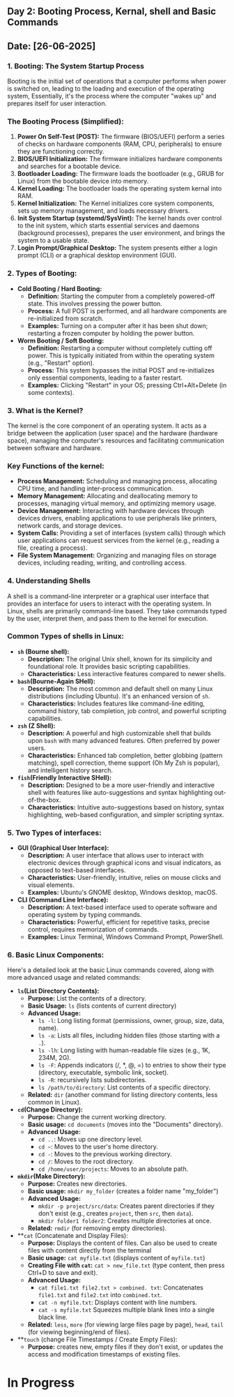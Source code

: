 ## Day 2: Booting Process, Kernal, shell and Basic Commands
## Date: [26-06-2025]

### 1. Booting: The System Startup Process
Booting is the initial set of operations that a computer performs when power is switched on, leading to the loading and execution of the operating system, Essentially, it's the process where the computer "wakes up" and prepares itself for user interaction.

### The Booting Process (Simplified):
1. **Power On Self-Test (POST):** The firmware (BIOS/UEFI) perform a series of checks on hardware components (RAM, CPU, peripherals) to ensure they are functioning correctly. 
2. **BIOS/UEFI Initialization:** The firmware initializes hardware components and searches for a bootable device.
3. **Bootloader Loading:** The firmware loads the bootloader (e.g., GRUB for Linux) from the bootable device into memory.
4. **Kernel Loading:** The bootloader loads the operating system kernal into RAM.
5. **Kernel Initialization:** The Kernel initializes core system components, sets up memory management, and loads necessary drivers.
6. **Init System Startup (systemd/SysVint):** The kernel hands over control to the init system, which starts essential services and daemons (background processes), prepares the user environment, and brings the system to a usable state.
7. **Login Prompt/Graphical Desktop:** The system presents either a login prompt (CLI) or a graphical desktop environment (GUI).

### 2. Types of Booting:
- **Cold Booting / Hard Booting:**
	- **Definition:** Starting the computer from a completely powered-off state. This involves pressing the power button.
	- **Process:** A full POST is performed, and all hardware components are re-initialized from scratch.
	- **Examples:** Turning on a computer after it has been shut down; restarting a frozen computer by holding the power button.
- **Worm Booting / Soft Booting:**
	- **Definition:** Restarting a computer without completely cutting off power. This is typically initiated from within the operating system (e.g., "Restart" option).
	- **Process:** This system bypasses the initial POST and re-initializes only essential components, leading to a faster restart.
	- **Examples:** Clicking "Restart" in your OS; pressing Ctrl+Alt+Delete (in some contexts).

### 3. What is the Kernel?
The kernel is the core component of an operating system. It acts as a bridge between the application (user space) and the hardware (hardware space), managing the computer's resources and facilitating communication between software and hardware.
### Key Functions of the kernel:
- **Process Management:** Scheduling and managing process, allocating CPU time, and handling inter-process communication.
- **Memory Management:** Allocating and deallocating memory to processes, managing virtual memory, and optimizing memory usage.
- **Device Management:** Interacting with hardware devices through devices drivers, enabling applications to use peripherals like printers, network cards, and storage devices.
- **System Calls:** Providing a set of interfaces (system calls) through which user applications can request services from the kernel (e.g., reading a file, creating a process).
- **File System Management:** Organizing and managing files on storage devices, including reading, writing, and controlling access.

### 4. Understanding Shells
A shell is a command-line interpreter or a graphical user interface that provides an interface for users to interact with the operating system. In Linux, shells are primarily command-line based. They take commands typed by the user, interpret them, and pass them to the kernel for execution.

### Common Types of shells in Linux:
- **`sh` (Bourne shell):**
	- **Description:** The original Unix shell, known for its simplicity and foundational role. It provides basic scripting capabilities.
	- **Characteristics:** Less interactive features compared to newer shells.
- **`bash`(Bourne-Again SHell):**
	- **Description:** The most common and default shell on many Linux distributions (including Ubuntu). It's an enhanced version of `sh`.
	- **Characteristics:** Includes features like command-line editing, command history, tab completion, job control, and powerful scripting capabilities.
- **`zsh` (Z Shell):**
	- **Description:** A powerful and high customizable shell that builds upon `bash` with many advanced features. Often preferred by power users. 
	- **Characteristics:** Enhanced tab completion, better globbing (pattern matching), spell correction, theme support (Oh My Zsh is popular), and intelligent history search.
- **`fish`(Friendly Interactive SHell):**
	- **Description:** Designed to be a more user-friendly and interactive shell with features like auto-suggestions and syntax highlighting out-of-the-box.
	- **Characteristics:** Intuitive auto-suggestions based on history, syntax highlighting, web-based configuration, and simpler scripting syntax.

### 5. Two Types of interfaces: 
- **GUI (Graphical User Interface):**
	- **Description:** A user interface that allows user to interact with electronic devices through graphical icons and visual indicators, as opposed to text-based interfaces.
	- **Characteristics:** User-friendly, intuitive, relies on mouse clicks and visual elements.
	- **Examples:** Ubuntu's GNOME desktop, Windows desktop, macOS.
- **CLI (Command Line Interface):**
	- **Description:** A text-based interface used to operate software and operating system by typing commands.
	- **Characteristics:** Powerful, efficient for repetitive tasks, precise control, requires memorization of commands.
	- **Examples:** Linux Terminal, Windows Command Prompt, PowerShell.

### 6. Basic Linux Components:
Here's a detailed look at the basic Linux commands covered, along with more advanced usage and related commands:
- **`ls`(List Directory Contents):**
	- **Purpose:** List the contents of a directory.
	- **Basic Usage:** `ls` (lists contents of current directory)
	- **Advanced Usage:** 
		- `ls -l`: Long listing format (permissions, owner, group, size, data, name).
		- `ls -a`: Lists all files, including hidden files (those starting with a `.`).
		- `ls -lh`: Long listing with human-readable file sizes (e.g., 1K, 234M, 2G).
		- `ls -F`: Appends indicators (/, *, @, =) to entries to show their type (directory, executable, symbolic link, socket).
		- `ls -R`: recursively lists subdirectories.
		- `ls /path/to/directory`: List contents of a specific directory.
	- **Related:** `dir` (another command for listing directory contents, less common in Linux).
- **`cd`(Change Directory):**
	- **Purpose:** Change the current working directory.
	- **Basic usage:** `cd documents` (moves into the "Documents" directory).
	- **Advanced Usage:**
		- `cd ..`: Moves up one directory level.
		- `cd ~`: Moves to the user's home directory.
		- `cd -`: Moves to the previous working directory.
		- `cd /`: Moves to the root directory.
		- `cd /home/user/projects`: Moves to an absolute path.
- **`mkdir`(Make Directory):** 
	- **Purpose:** Creates new directories.
	- **Basic usage:** `mkdir my_folder` (creates a folder name "my_folder")
	- **Advanced Usage:**
		- `mkdir -p project/src/data`: Creates parent directories if they don't exist (e.g., creates `project`, then `src`, then `data`).
		- `mkdir folder1 folder2`: Creates multiple directories at once.
	- **Related:** `rmdir` (for removing empty directories).
- **`cat` (Concatenate and Display Files):
	- **Purpose:** Displays the content of files. Can also be used to create files with content directly from the terminal
	- **Basic usage:** `cat myfile.txt` (displays content of `myfile.txt`)
	- **Creating File with `cat`:** `cat > new_file.txt` (type content, then press Ctrl+D to save and exit).
	- **Advanced Usage:**
		- `cat file1.txt file2.txt > combined. txt`: Concatenates `file1.txt` and `file2.txt` into `combined.txt`.
		- `cat -n myfile.txt`: Displays content with line numbers.
		- `cat -s myfile.txt` Squeezes multiple blank lines into a single black line.
	- **Related:** `less`, `more` (for viewing large files page by page), `head`, `tail` (for viewing beginning/end of files).
- **`touch` (change File Timestamps / Create Empty Files):
	- **Purpose:** creates new, empty files if they don't exist, or updates the access and modification timestamps of existing files.
# In Progress
